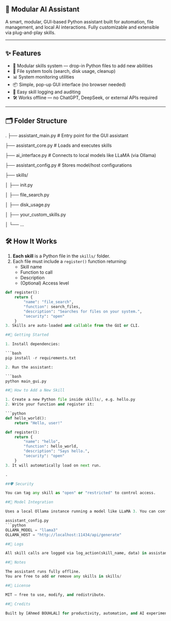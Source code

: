 ## 🧠 Modular AI Assistant

A smart, modular, GUI-based Python assistant built for automation, file management, and local AI interactions. Fully customizable and extensible via plug-and-play skills.

---

## ✨ Features

- 🧩 Modular skills system — drop-in Python files to add new abilities
- 📁 File system tools (search, disk usage, cleanup)
- 📊 System monitoring utilities
- 📦 Simple, pop-up GUI interface (no browser needed)
- 📜 Easy skill logging and auditing
- 🛠️ Works offline — no ChatGPT, DeepSeek, or external APIs required

---

## 🗂️ Folder Structure

.
├── assistant_main.py # Entry point for the GUI assistant

├── assistant_core.py # Loads and executes skills

├── ai_interface.py # Connects to local models like LLaMA (via Ollama)

├── assistant_config.py # Stores model/host configurations

├── skills/

│ ├── init.py

│ ├── file_search.py

│ ├── disk_usage.py

│ ├── your_custom_skills.py

│ └── ...

## 🛠️ How It Works

1. **Each skill** is a Python file in the `skills/` folder.
2. Each file must include a `register()` function returning:
   - Skill name
   - Function to call
   - Description
   - (Optional) Access level

```python
def register():
    return {
        "name": "file_search",
        "function": search_files,
        "description": "Searches for files on your system.",
        "security": "open"
    }
3. Skills are auto-loaded and callable from the GUI or CLI.

##🚀 Getting Started

1. Install dependencies:

```bash
pip install -r requirements.txt

2. Run the assistant:

```bash
python main_gui.py

##🧠 How to Add a New Skill

1. Create a new Python file inside skills/, e.g. hello.py
2. Write your function and register it:

```python
def hello_world():
    return "Hello, user!"

def register():
    return {
        "name": "hello",
        "function": hello_world,
        "description": "Says hello.",
        "security": "open"
    }
3. It will automatically load on next run.

.

##🛡️ Security

You can tag any skill as "open" or "restricted" to control access.

##🤖 Model Integration

Uses a local Ollama instance running a model like LLaMA 3. You can configure it via:

assistant_config.py
```python
OLLAMA_MODEL = "llama3"
OLLAMA_HOST = "http://localhost:11434/api/generate"

##📁 Logs

All skill calls are logged via log_action(skill_name, data) in assistant_core.py.

##📌 Notes

The assistant runs fully offline.
You are free to add or remove any skills in skills/

##🧠 License

MIT — free to use, modify, and redistribute.

##🙌 Credits

Built by [Ahmed BOUHLAL] for productivity, automation, and AI experimentation.
